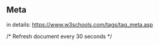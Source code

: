 ## Meta
in details: https://www.w3schools.com/tags/tag_meta.asp

<head>
  <meta charset="UTF-8">
  <meta name="description" content="Free Web tutorials">
  <meta name="keywords" content="HTML, CSS, JavaScript">
  <meta name="author" content="John Doe">
  <meta name="viewport" content="width=device-width, initial-scale=1.0">      /* Refresh document every 30 seconds */
</head> 
